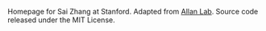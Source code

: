 Homepage for Sai Zhang at Stanford. Adapted from [Allan Lab][allan]. Source code released under the MIT License.

[allan]: https://github.com/mpa139/allanlab
